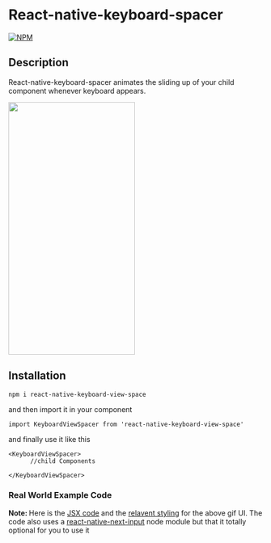 # React-native-keyboard-spacer

[![NPM](https://nodei.co/npm/react-native-keyboard-view-space.png?compact=true)](https://nodei.co/npm/react-native-keyboard-view-space/)

## Description
React-native-keyboard-spacer animates the sliding up of your child component whenever keyboard appears.

 <img src="https://user-images.githubusercontent.com/32276134/61786668-d01e8a80-ae2b-11e9-978c-5ca20b3cf92f.gif"  width="250" height="500">

## Installation

```
npm i react-native-keyboard-view-space
```

and then import it in your component 

```
import KeyboardViewSpacer from 'react-native-keyboard-view-space'
```

and finally use it like this 
```
<KeyboardViewSpacer>
      //child Components 
      
</KeyboardViewSpacer>
```

### Real World Example Code

<strong> Note: </strong> Here is the [JSX code](https://github.com/irohitb/react-native-keyboard-spacer/blob/master/example.js) and the [relavent styling](https://github.com/irohitb/react-native-keyboard-spacer/blob/master/example.stylesheet.js) for the above gif UI. The  code also uses a [react-native-next-input]( https://www.npmjs.com/package/react-native-next-input) node module but that it totally optional for you to use it 



